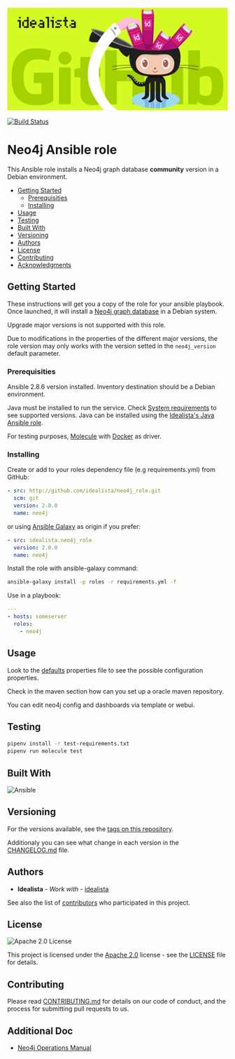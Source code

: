 ![Logo](https://raw.githubusercontent.com/idealista/neo4j_role/master/logo.gif)

[![Build Status](https://travis-ci.org/idealista/neo4j_role.png)](https://travis-ci.org/idealista/neo4j_role)

# Neo4j Ansible role

This Ansible role installs a Neo4j graph database **community** version in a Debian environment.

- [Getting Started](#getting-started)
  - [Prerequisities](#prerequisities)
  - [Installing](#installing)
- [Usage](#usage)
- [Testing](#testing)
- [Built With](#built-with)
- [Versioning](#versioning)
- [Authors](#authors)
- [License](#license)
- [Contributing](#contributing)
- [Acknowledgments](#acknowledgments)

## Getting Started

These instructions will get you a copy of the role for your ansible playbook. Once launched, it will install a [Neo4j graph database](https://neo4j.com/) in a Debian system.

Upgrade major versions is not supported with this role.

Due to modifications in the properties of the different major versions, the role version may only works with the version setted in the `neo4j_version` default parameter.

### Prerequisities

Ansible 2.8.6 version installed.
Inventory destination should be a Debian environment.

Java must be installed to run the service. Check [System requirements](https://neo4j.com/docs/operations-manual/current/installation/requirements/) to see supported versions. Java can be installed using the [Idealista's Java Ansible role](https://github.com/idealista/java-role).

For testing purposes, [Molecule](https://molecule.readthedocs.io/) with [Docker](https://www.docker.com/) as driver.

### Installing

Create or add to your roles dependency file (e.g requirements.yml) from GitHub:

```yml
- src: http://github.com/idealista/neo4j_role.git
  scm: git
  version: 2.0.0
  name: neo4j
```

or using [Ansible Galaxy](https://galaxy.ansible.com/idealista/neo4j_role/) as origin if you prefer:

```yml
- src: idealista.neo4j_role
  version: 2.0.0
  name: neo4j
```

Install the role with ansible-galaxy command:

```sh
ansible-galaxy install -p roles -r requirements.yml -f
```

Use in a playbook:

```yml
---
- hosts: someserver
  roles:
    - neo4j
```

## Usage

Look to the [defaults](defaults/main.yml) properties file to see the possible configuration properties.

Check in the maven section how can you set up a oracle maven repository.

You can edit neo4j config and dashboards via template or webui.

## Testing

```sh
pipenv install -r test-requirements.txt
pipenv run molecule test
```

## Built With

![Ansible](https://img.shields.io/badge/ansible-2.8.6-green.svg)

## Versioning

For the versions available, see the [tags on this repository](https://github.com/idealista/neo4j_role/tags).

Additionaly you can see what change in each version in the [CHANGELOG.md](CHANGELOG.md) file.

## Authors

- **Idealista** - *Work with* - [idealista](https://github.com/idealista)

See also the list of [contributors](https://github.com/idealista/neo4j_role/contributors) who participated in this project.

## License

![Apache 2.0 License](https://img.shields.io/hexpm/l/plug.svg)

This project is licensed under the [Apache 2.0](https://www.apache.org/licenses/LICENSE-2.0) license - see the [LICENSE](LICENSE) file for details.

## Contributing

Please read [CONTRIBUTING.md](.github/CONTRIBUTING.md) for details on our code of conduct, and the process for submitting pull requests to us.

## Additional Doc

- [Neo4j Operations Manual](https://neo4j.com/docs/operations-manual/current/introduction/)
